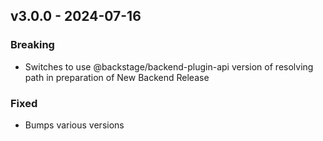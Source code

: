 ## v3.0.0 - 2024-07-16
### Breaking
* Switches to use @backstage/backend-plugin-api version of resolving path in preparation of New Backend Release
### Fixed
* Bumps various versions
